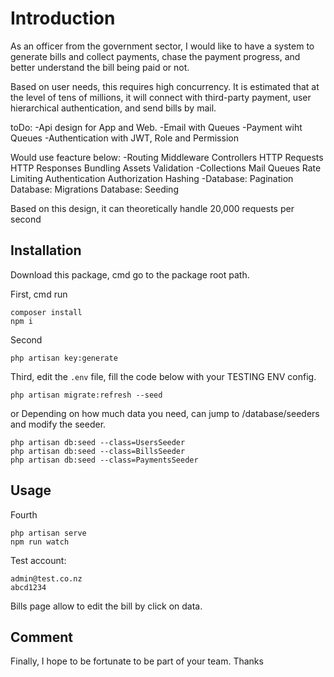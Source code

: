 # Introduction

As an officer from the government sector, I would like to have a system to generate bills and collect payments, chase the payment progress, and better understand the bill being paid or not.

Based on user needs, this requires high concurrency. It is estimated that at the level of tens of millions, it will connect with third-party payment, user hierarchical authentication, and send bills by mail.

toDo:
-Api design for App and Web.
-Email with Queues
-Payment wiht Queues
-Authentication with JWT, Role and Permission

Would use feacture below:
-Routing Middleware Controllers HTTP Requests HTTP Responses Bundling Assets Validation 
-Collections Mail Queues Rate Limiting
Authentication Authorization Hashing
-Database: Pagination Database: Migrations Database: Seeding

Based on this design, it can theoretically handle 20,000 requests per second

## Installation

Download this package, cmd go to the package root path.

First, cmd run
```
composer install
npm i
```
Second
```
php artisan key:generate
```
Third, edit the `.env` file, fill the code below with your TESTING ENV config.

```
php artisan migrate:refresh --seed
```
or
Depending on how much data you need, can jump to /database/seeders and modify the seeder.
```
php artisan db:seed --class=UsersSeeder
php artisan db:seed --class=BillsSeeder
php artisan db:seed --class=PaymentsSeeder
```
## Usage

Fourth
```
php artisan serve
npm run watch
```
Test account:
```
admin@test.co.nz
abcd1234
```

Bills page allow to edit the bill by click on data. 

## Comment
Finally, I hope to be fortunate to be part of your team.
Thanks
